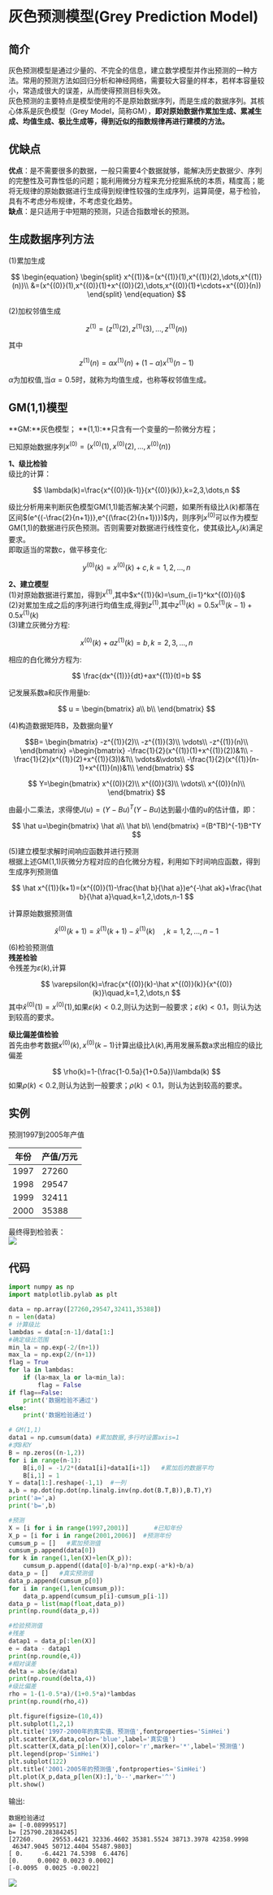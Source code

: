 # 灰色预测模型(Grey Prediction Model)   
## 简介
灰色预测模型是通过少量的、不完全的信息，建立数学模型并作出预测的一种方法。常用的预测方法如回归分析和神经网络，需要较大容量的样本，若样本容量较小，常造成很大的误差，从而使得预测目标失效。  
灰色预测的主要特点是模型使用的不是原始数据序列，而是生成的数据序列。其核心体系是灰色模型（Grey Model，简称GM），**即对原始数据作累加生成、累减生成、均值生成、极比生成等，得到近似的指数规律再进行建模的方法。**    
## 优缺点   
**优点**：是不需要很多的数据，一般只需要4个数据就够，能解决历史数据少、序列的完整性及可靠性低的问题；能利用微分方程来充分挖掘系统的本质，精度高；能将无规律的原始数据进行生成得到规律性较强的生成序列，运算简便，易于检验，具有不考虑分布规律，不考虑变化趋势。   
**缺点**：是只适用于中短期的预测，只适合指数增长的预测。    

## 生成数据序列方法
(1)累加生成   

$$
\begin{equation}
\begin{split}
x^{(1)}&=(x^{(1)}(1),x^{(1)}(2),\dots,x^{(1)}(n))\\
&=(x^{(0)}(1),x^{(0)}(1)+x^{(0)}(2),\dots,x^{(0)}(1)+\cdots+x^{(0)}(n))
\end{split}
\end{equation}
$$  

(2)加权邻值生成    

$$
z^{(1)}=(z^{(1)}(2),z^{(1)}(3),\dots,z^{(1)}(n))
$$  

其中

$$
z^{(1)}(n)=\alpha x^{(1)}(n)+(1-\alpha)x^{(1)}(n-1)
$$

$\alpha$为加权值,当$\alpha=0.5$时，就称为均值生成，也称等权邻值生成。   

## GM(1,1)模型    
**GM:**灰色模型；
**(1,1):**只含有一个变量的一阶微分方程；   
  
已知原始数据序列$x^{(0)}=(x^{(0)}(1),x^{(0)}(2),\dots,x^{(0)}(n))$   

**1、级比检验**   
级比的计算： 

$$
\lambda(k)=\frac{x^{(0)}(k-1)}{x^{(0)}(k)},k=2,3,\dots,n
$$

级比分析用来判断灰色模型GM(1,1)能否解决某个问题，如果所有级比$\lambda(k)$都落在区间$(e^{(-\frac{2}{n+1})},e^{(\frac{2}{n+1})})$内，则序列$x^{(0)}$可以作为模型GM(1,1)的数据进行灰色预测。否则需要对数据进行线性变化，使其级比$\lambda_y(k)$满足要求。   
即取适当的常数c，做平移变化:   

$$
y^{(0)}(k)=x^{(0)}(k)+c ,k=1,2,\dots,n
$$

**2、建立模型**    
(1)对原始数据进行累加，得到$x^{(1)}$,其中$x^{(1)}(k)=\sum_{i=1}^kx^{(0)}(i)$    
(2)对累加生成之后的序列进行均值生成,得到$z^{(1)}$,其中$z^{(1)}(k)=0.5x^{(1)}(k-1)+0.5x^{(1)}(k)$    
(3)建立灰微分方程:     

$$
x^{(0)}(k)+az^{(1)}(k)=b,k=2,3,\dots,n
$$  

相应的白化微分方程为:      

$$
\frac{dx^{(1)}}{dt}+ax^{(1)}(t)=b
$$

记发展系数a和灰作用量b:   

$$
u = \begin{bmatrix}
a\\
b\\
\end{bmatrix}
$$

(4)构造数据矩阵B，及数据向量Y    

$$B=
\begin{bmatrix}
-z^{(1)}(2)\\
-z^{(1)}(3)\\
\vdots\\
-z^{(1)}(n)\\
\end{bmatrix}
=\begin{bmatrix}
-\frac{1}{2}(x^{(1)}(1)+x^{(1)}(2))&1\\
-\frac{1}{2}(x^{(1)}(2)+x^{(1)}(3))&1\\
\vdots&\vdots\\
-\frac{1}{2}(x^{(1)}(n-1)+x^{(1)}(n))&1\\
\end{bmatrix}
$$

$$
Y=\begin{bmatrix}
x^{(0)}(2)\\
x^{(0)}(3)\\
\vdots\\
x^{(0)}(n)\\
\end{bmatrix}
$$

由最小二乘法，求得使$J(u)=(Y-Bu)^T(Y-Bu)$达到最小值的u的估计值，即：  

$$
\hat u=\begin{bmatrix}
\hat a\\
\hat b\\
\end{bmatrix}
=(B^TB)^{-1}B^TY
$$

(5)建立模型求解时间响应函数并进行预测    
根据上述GM(1,1)灰微分方程对应的白化微分方程，利用如下时间响应函数，得到生成序列预测值      

$$
\hat x^{(1)}(k+1)=(x^{(0)}(1)-\frac{\hat b}{\hat a})e^{-\hat ak}+\frac{\hat b}{\hat a}\quad,k=1,2,\dots,n-1
$$

计算原始数据预测值   

$$
\hat x^{(0)}(k+1)=\hat x^{(1)}(k+1)-\hat x^{(1)}(k)\quad,k=1,2,\dots,n-1
$$

(6)检验预测值   
**残差检验**  
令残差为$\varepsilon(k)$,计算

$$
\varepsilon(k)=\frac{x^{(0)}(k)-\hat x^{(0)}(k)}{x^{(0)}(k)}\quad,k=1,2,\dots,n
$$
其中$\hat x^{(0)}(1)=x^{(0)}(1)$,如果$\varepsilon(k)<0.2$,则认为达到一般要求；$\varepsilon(k)<0.1$，则认为达到较高的要求。

**级比偏差值检验**   
首先由参考数据$x^{(0)}(k),x^{(0)}(k-1)$计算出级比$\lambda(k)$,再用发展系数a求出相应的级比偏差  

$$
\rho(k)=1-(\frac{1-0.5a}{1+0.5a})\lambda(k)
$$
如果$\rho(k)<0.2$,则认为达到一般要求；$\rho(k)<0.1$，则认为达到较高的要求。   

## 实例
预测1997到2005年产值   

年份|产值/万元
--|--
1997|27260
1998|29547
1999|32411
2000|35388

最终得到检验表：  
![](jianyan1.png)

## 代码
```python
import numpy as np
import matplotlib.pylab as plt

data = np.array([27260,29547,32411,35388]) 
n = len(data)
# 计算级比
lambdas = data[:n-1]/data[1:]
#确定级比范围
min_la = np.exp(-2/(n+1))
max_la = np.exp(2/(n+1))
flag = True
for la in lambdas:
    if (la>max_la or la<min_la):
        flag = False
if flag==False:
    print('数据检验不通过')
else:
    print('数据检验通过')

# GM(1,1)
data1 = np.cumsum(data) #累加数据,多行时设置axis=1
#求B和Y
B = np.zeros((n-1,2))
for i in range(n-1):
    B[i,0] = -1/2*(data1[i]+data1[i+1])   #累加后的数据平均
    B[i,1] = 1
Y = data[1:].reshape(-1,1)  #一列
a,b = np.dot(np.dot(np.linalg.inv(np.dot(B.T,B)),B.T),Y)
print('a=',a)
print('b=',b)

#预测
X = [i for i in range(1997,2001)]       #已知年份
X_p = [i for i in range(2001,2006)]  #预测年份
cumsum_p = []   #累加预测值
cumsum_p.append(data[0])
for k in range(1,len(X)+len(X_p)):
    cumsum_p.append((data[0]-b/a)*np.exp(-a*k)+b/a)
data_p = []   #真实预测值
data_p.append(cumsum_p[0])
for i in range(1,len(cumsum_p)):
    data_p.append(cumsum_p[i]-cumsum_p[i-1])
data_p = list(map(float,data_p))
print(np.round(data_p,4))

#检验预测值
#残差
datap1 = data_p[:len(X)]
e = data - datap1
print(np.round(e,4))
#相对误差
delta = abs(e/data)
print(np.round(delta,4))
#级比偏差
rho = 1-(1-0.5*a)/(1+0.5*a)*lambdas
print(np.round(rho,4))

plt.figure(figsize=(10,4))
plt.subplot(1,2,1)
plt.title('1997-2000年的真实值、预测值',fontproperties='SimHei')
plt.scatter(X,data,color='blue',label='真实值')
plt.scatter(X,data_p[:len(X)],color='r',marker='*',label='预测值')
plt.legend(prop='SimHei')
plt.subplot(122)
plt.title('2001-2005年的预测值',fontproperties='SimHei')
plt.plot(X_p,data_p[len(X):],'b--',marker='^')
plt.show()
```
输出:   
```
数据检验通过
a= [-0.08999517]
b= [25790.28384245]
[27260.     29553.4421 32336.4602 35381.5524 38713.3978 42358.9998
 46347.9045 50712.4404 55487.9803]
[ 0.     -6.4421 74.5398  6.4476]
[0.     0.0002 0.0023 0.0002]
[-0.0095  0.0025 -0.0022]
```
![](yuce1.png)

